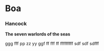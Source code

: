 # Boa
    
### Hancock
**The seven warlords of the seas**

ggg fff pp zz yy ggf
ff fff ff fffffffff
sdf
sdf
sdfff
